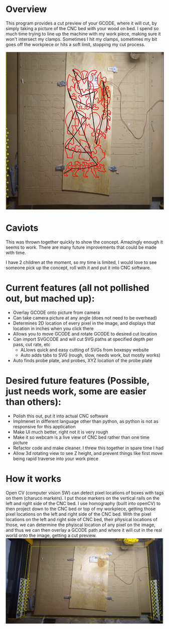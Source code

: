 # Overview
This program provides a cut preview of your GCODE, where it will cut, by simply taking a picture of the CNC bed with your wood on bed.
I spend so much time trying to line up the machine with my work piece, making sure it won't intersect my clamps.
Sometimes I hit my clamps, sometimes my bit goes off the workpiece or hits a soft limit, stopping my cut process.

![Cut Path](cutPath.PNG)

# Caviots

This was thrown together quickly to show the concept.  Amazingly enough it seems to work.
There are many future improvements that could be made with time.

I have 2 children at the moment, so my time is limited, I would love to see someone pick up the concept, roll with it and put it into CNC software.

# Current features (all not pollished out, but mached up):
* Overlay GCODE onto picture from camera
* Can take camera picture at any angle (does not need to be overhead)
* Determines 2D location of every pixel in the image, and displays that location in inches when you click there
* Allows you to move GCODE and rotate GCODE to desired cut location
* Can import SVGCODE and will cut SVG paths at specified depth per pass, cut rate, etc
   * ALlows quick and easy cutting of SVGs from boxespy website
   * Auto adds tabs to SVG (rough, slow, needs work, but mostly works)
* Auto finds probe plate, and probes, XYZ location of the probe plate

# Desired future features (Possible, just needs work, some are easier than others):
* Polish this out, put it into actual CNC software
* Implmenet in different language other than python, as python is not as responsive for this application
* Make UI much better, right not it is very rough
* Make it so webcam is a live view of CNC bed rather than one time picture
* Refactor code and make cleaner.  I threw this together in spare time I had
* Allow 3d rotating view to see Z height, and prevent things like first move being rapid traverse into your work piece


# How it works
Open CV (computer vision SW) can detect pixel locations of boxes with tags on them (charuco markers).
I put those markers on the vertical rails on the left and right side of the CNC bed.
I use homography (built into openCV) to then project down to the CNC bed or top of my workpiece, getting those pixel locations on the left and right side of the CNC bed.
With the pixel locations on the left and right side of CNC bed, their physical locations of those, we can determine the phyiscal location of any pixel on the image,
and thus we can then overlay a GCODE path and where it will cut in the real world onto the image, getting a cut preview.
![How It Works](howItWorks.PNG)

